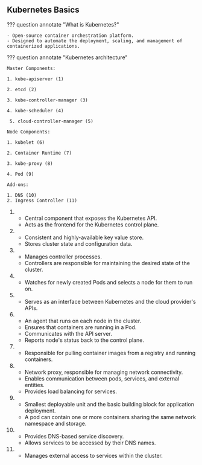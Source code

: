 ## Kubernetes Basics
??? question annotate "What is Kubernetes?"

    - Open-source container orchestration platform.
    - Designed to automate the deployment, scaling, and management of containerized applications.

<!-- end of question -->


??? question annotate "Kubernetes architecture"

    Master Components:
    
    1. kube-apiserver (1)
    
    2. etcd (2)
    
    3. kube-controller-manager (3)
    
    4. kube-scheduler (4)

     5. cloud-controller-manager (5)
    
    Node Components:
    
    1. kubelet (6)
    
    2. Container Runtime (7)
    
    3. kube-proxy (8)
    
    4. Pod (9)

    Add-ons:
    
    1. DNS (10)
    2. Ingress Controller (11)

1.  - Central component that exposes the Kubernetes API.
    - Acts as the frontend for the Kubernetes control plane.
2.  - Consistent and highly-available key value store.
    - Stores cluster state and configuration data.
3.  - Manages controller processes.
    - Controllers are responsible for maintaining the desired state of the cluster.
4.  - Watches for newly created Pods and selects a node for them to run on.
5.  - Serves as an interface between Kubernetes and the cloud provider's APIs.
6.  - An agent that runs on each node in the cluster.
    - Ensures that containers are running in a Pod.
    - Communicates with the API server.
    - Reports node's status back to the control plane.
7.  - Responsible for pulling container images from a registry and running containers.
8.  - Network proxy, responsible for managing network connectivity.
    - Enables communication between pods, services, and external entities.
    - Provides load balancing for services.
9.  - Smallest deployable unit and the basic building block for application deployment.
    - A pod can contain one or more containers sharing the same network namespace and storage.
10. - Provides DNS-based service discovery.
    - Allows services to be accessed by their DNS names.
11. - Manages external access to services within the cluster.
<!-- end of question -->

